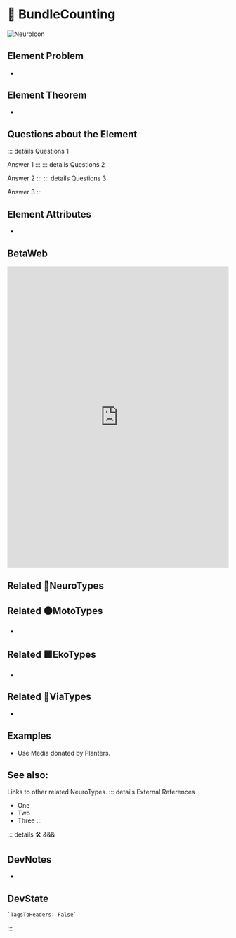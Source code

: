 
# 💜 <neuro>BundleCounting</neuro>

![NeuroIcon](/Neuro/Neuro_Icon.png)

## Element Problem

-

## Element Theorem

-

## Questions about the Element

::: details Questions 1

Answer 1
:::
::: details Questions 2

Answer 2
:::
::: details Questions 3

Answer 3
:::

## Element Attributes

-

## BetaWeb

<iframe
    width="100%"
    height="684"
    frameborder="0"
    src="https://observablehq.com/embed/@d3/force-directed-graph/2?cells=chart"
></iframe>

## Related 💜<neuro>NeuroTypes</neuro>

## Related 🟠<moto>MotoTypes</moto>

-

## Related 🟩<eko>EkoTypes</eko>

-

## Related 🔻<via>ViaTypes</via>

-

## Examples

- Use Media donated by Planters.

## See also:

Links to other related NeuroTypes.
::: details External References

- One
- Two
- Three
:::

<!-- =================================================== -->
<!-- =================================================== -->
<!-- =================================================== -->
<!-- =================================================== -->
<!-- =================================================== -->
::: details 🛠 <dev>&&&</dev>

## DevNotes

-

## DevState

```py
`TagsToHeaders: False`
```

:::
